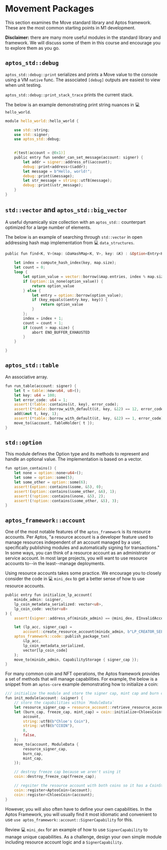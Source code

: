 # Movement Packages
This section examines the Move standard library and Aptos framework. These are the most common starting points in M1 development. 

**Disclaimer:** there are many more useful modules in the standard library and framework. We will discuss some of them in this course and encourage you to explore them as you go.

## `aptos_std::debug` 
`aptos_std::debug::print` serializes and prints a Move value to the console using a VM `native` func. The associated `[debug]` outputs are easiest to view when unit testing.

`aptos_std::debug::print_stack_trace` prints the current stack.

The below is an example demonstrating print string nuances in 💻 `hello_world`.


```rust
module hello_world::hello_world {

    use std::string;
    use std::signer;
    use aptos_std::debug;

   
    #[test(account = @0x1)]
    public entry fun sender_can_set_message(account: signer) {
        let addr = signer::address_of(&account);
        debug::print<address>(&addr);
        let message = b"Hello, world!";
        debug::print(&message);
        let str_message = string::utf8(message);
        debug::print(&str_message);
    }
}
```

## `std::vector` and `aptos_std::big_vector`
A useful dynamically size collection with an `aptos_std::` counterpart optimized for a large number of elements.

The below is an example of searching through `std::vector` in open addressing hash map implementation from 💻 `data_structures`.

```rust
public fun find<K, V>(map: &OaHashMap<K, V>, key: &K) : &Option<Entry<K, V>> {
        
    let index = compute_hash_index(key, map.size);
    let count = 0;
    loop {
        let option_value = vector::borrow(&map.entries, index % map.size);
        if (option::is_none(option_value)) {
            return option_value
        } else {
            let entry = option::borrow(option_value);
            if (key_equals(&entry.key, key)) {
                return option_value
            }
        };
        index = index + 1;
        count = count + 1;
        if (count > map.size) {
            abort ENO_BUFFER_EXHAUSTED
        }
    }

}
```

## `aptos_std::table`
An associative array. 
```rust
fun run_table(account: signer) {
    let t = table::new<u64, u8>();
    let key: u64 = 100;
    let error_code: u64 = 1;
    assert!(!table::contains(&t, key), error_code);
    assert!(*table::borrow_with_default(&t, key, &12) == 12, error_code);
    add(&mut t, key, 1);
    assert!(*table::borrow_with_default(&t, key, &12) == 1, error_code);
    move_to(&account, TableHolder{ t });
}
```

## `std::option`
This module defines the Option type and its methods to represent and handle an optional value. The implementation is based on a vector.

```rust
fun option_contains() {
    let none = option::none<u64>();
    let some = option::some(5);
    let some_other = option::some(6);
    assert!(option::contains(&some, &5), 0);
    assert!(option::contains(&some_other, &6), 1);
    assert!(!option::contains(&none, &5), 2);
    assert!(!option::contains(&some_other, &5), 3);
}
```

## `aptos_framework::account`
One of the most notable features of the `aptos_framework` is its resource accounts. Per Aptos, "a resource account is a developer feature used to manage resources independent of an account managed by a user, specifically publishing modules and automatically signing for transactions." In some ways, you can think of a resource account as an administrator or service account. In most large projects, you will want to use resource accounts to--in the least--manage deployments.

Using resource accounts takes some practice. We encourage you to closely consider the code in 💻 `mini_dex` to get a better sense of how to use resource accounts. 

```rust
public entry fun initialize_lp_account(
    minidx_admin: &signer,
    lp_coin_metadata_serialized: vector<u8>,
    lp_coin_code: vector<u8>
) {
    assert!(signer::address_of(minidx_admin) == @mini_dex, EInvalidAccount);

    let (lp_acc, signer_cap) =
        account::create_resource_account(minidx_admin, b"LP_CREATOR_SEED");
    aptos_framework::code::publish_package_txn(
        &lp_acc,
        lp_coin_metadata_serialized,
        vector[lp_coin_code]
    );
    move_to(minidx_admin, CapabilityStorage { signer_cap });
}
```

For many common coin and NFT operations, the Aptos framework provides a set of methods that will manage capabilities. For example, the below is a snippet from an `aptos-core` example demonstrating how to initialize a coin:

```rust
/// initialize the module and store the signer cap, mint cap and burn cap within 
fun init_module(account: &signer) {
    // store the capabilities within `ModuleData`
    let resource_signer_cap = resource_account::retrieve_resource_account_cap(account, @source_addr);
    let (burn_cap, freeze_cap, mint_cap) = coin::initialize<ChloesCoin>(
        account,
        string::utf8(b"Chloe's Coin"),
        string::utf8(b"CCOIN"),
        8,
        false,
    );
    move_to(account, ModuleData {
        resource_signer_cap,
        burn_cap,
        mint_cap,
    });

    // destroy freeze cap because we aren't using it
    coin::destroy_freeze_cap(freeze_cap);

    // regsiter the resource account with both coins so it has a CoinStore to store those coins
    coin::register<AptosCoin>(account);
    coin::register<ChloesCoin>(account);
}
```

However, you will also often have to define your own capabilities. In the Aptos Framework, you will usually find it most idiomatic and convenient to use `use aptos_framework::account::SignerCapability` for this. 

Review 💻 `mini_dex` for an example of how to use `SignerCapability` to manage unique capabilities. As a challenge, design your own simple module including resource account logic and a `SignerCapability`.
